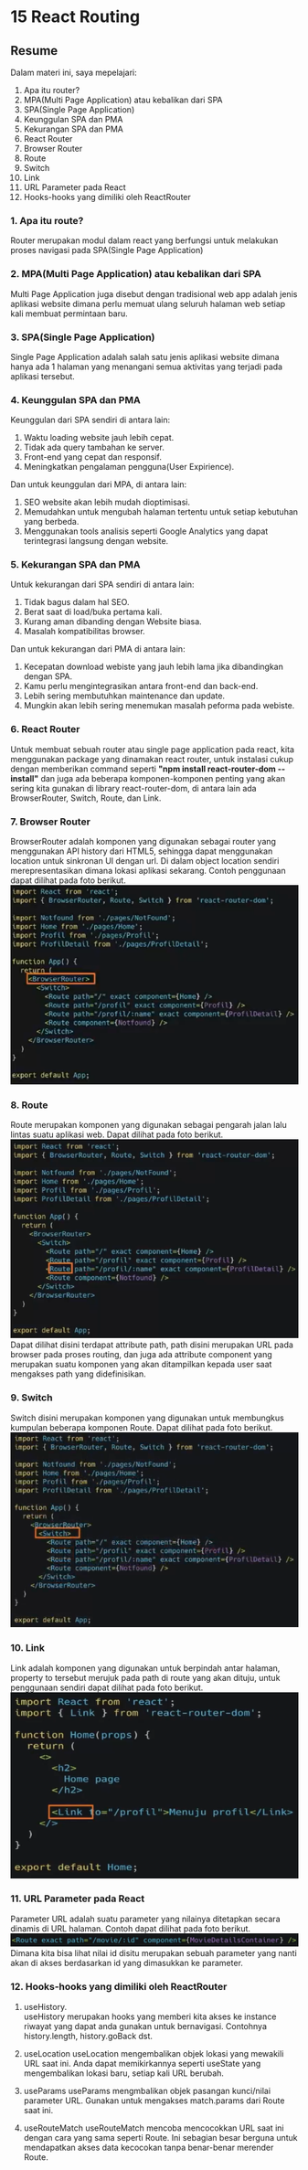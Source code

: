 # 15 React Routing
## Resume
Dalam materi ini, saya mepelajari:
1. Apa itu router?
2. MPA(Multi Page Application) atau kebalikan dari SPA
3. SPA(Single Page Application)
4. Keunggulan SPA dan PMA
5. Kekurangan SPA dan PMA
6. React Router
7. Browser Router
8. Route
9. Switch
10. Link
11. URL Parameter pada React
12. Hooks-hooks yang dimiliki oleh ReactRouter

### 1. Apa itu route?
Router merupakan modul dalam react yang berfungsi untuk melakukan proses navigasi pada SPA(Single Page Application)

### 2. MPA(Multi Page Application) atau kebalikan dari SPA
Multi Page Application juga disebut dengan tradisional web app adalah jenis aplikasi website dimana perlu memuat ulang seluruh halaman web setiap kali membuat permintaan baru.

### 3. SPA(Single Page Application)
Single Page Application adalah salah satu jenis aplikasi website dimana hanya ada 1 halaman yang menangani semua aktivitas yang terjadi pada aplikasi tersebut.

### 4. Keunggulan SPA dan PMA
Keunggulan dari SPA sendiri di antara lain:
1. Waktu loading website jauh lebih cepat.
2. Tidak ada query tambahan ke server.
3. Front-end yang cepat dan responsif.
4. Meningkatkan pengalaman pengguna(User Expirience).  

Dan untuk keunggulan dari MPA, di antara lain:
1. SEO website akan lebih mudah dioptimisasi.
2. Memudahkan untuk mengubah halaman tertentu untuk setiap kebutuhan yang berbeda.
3. Menggunakan tools analisis seperti Google Analytics yang dapat terintegrasi langsung dengan website.

### 5. Kekurangan SPA dan PMA
Untuk kekurangan dari SPA sendiri di antara lain:
1. Tidak bagus dalam hal SEO.
2. Berat saat di load/buka pertama kali.
3. Kurang aman dibanding dengan Website biasa.
4. Masalah kompatibilitas browser.  

Dan untuk kekurangan dari PMA di antara lain:
1. Kecepatan download webiste yang jauh lebih lama jika dibandingkan dengan SPA.
2. Kamu perlu mengintegrasikan antara front-end dan back-end.
3. Lebih sering membutuhkan maintenance dan update.
4. Mungkin akan lebih sering menemukan masalah peforma pada webiste.

### 6. React Router
Untuk membuat sebuah router atau single page application pada react, kita menggunakan package yang dinamakan react router, untuk instalasi cukup dengan memberikan command seperti **"npm install react-router-dom --install"** dan juga ada beberapa komponen-komponen penting yang akan sering kita gunakan di library react-router-dom, di antara lain ada BrowserRouter, Switch, Route, dan Link.

### 7. Browser Router
BrowserRouter adalah komponen yang digunakan sebagai router yang menggunakan API history dari HTML5, sehingga dapat menggunakan location untuk sinkronan UI dengan url. Di dalam object location sendiri merepresentasikan dimana lokasi aplikasi sekarang. Contoh penggunaan dapat dilihat pada foto berikut.  
![](./screenshot/browser_router_example.png)

### 8. Route
Route merupakan komponen yang digunakan sebagai pengarah jalan lalu lintas suatu aplikasi web. Dapat dilihat pada foto berikut.  
![](./screenshot/route_example.png)  
Dapat dilihat disini terdapat attribute path, path disini merupakan URL pada browser pada proses routing, dan juga ada attribute component yang merupakan suatu komponen yang akan ditampilkan kepada user saat mengakses path yang didefinisikan.

### 9. Switch
Switch disini merupakan komponen yang digunakan untuk membungkus kumpulan beberapa komponen Route. Dapat dilihat pada foto berikut.  
![](./screenshot/switch_example.png)  

### 10. Link
Link adalah komponen yang digunakan untuk berpindah antar halaman, property to tersebut merujuk pada path di route yang akan dituju, untuk penggunaan sendiri dapat dilihat pada foto berikut.  
![](./screenshot/link_example.png)

### 11. URL Parameter pada React
Parameter URL adalah suatu parameter yang nilainya ditetapkan secara dinamis di URL halaman. Contoh dapat dilihat pada foto berikut.  
![](./screenshot/parameter_url_example.png)  
Dimana kita bisa lihat nilai id disitu merupakan sebuah parameter yang nanti akan di akses berdasarkan id yang dimasukkan ke parameter.

### 12. Hooks-hooks yang dimiliki oleh ReactRouter
1. useHistory.  
useHistory merupakan hooks yang memberi kita akses ke instance riwayat yang dapat anda gunakan untuk bernavigasi. Contohnya history.length, history.goBack dst.

2. useLocation
useLocation mengembalikan objek lokasi yang mewakili URL saat ini. Anda dapat memikirkannya seperti useState yang mengembalikan lokasi baru, setiap kali URL berubah.

3. useParams
useParams mengmbalikan objek pasangan kunci/nilai parameter URL. Gunakan untuk mengakses match.params dari Route saat ini.

4. useRouteMatch
useRouteMatch mencoba mencocokkan URL saat ini dengan cara yang sama seperti Route. Ini sebagian besar berguna untuk mendapatkan akses data kecocokan tanpa benar-benar merender Route.